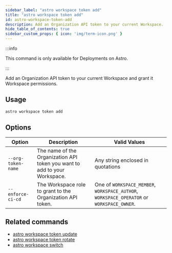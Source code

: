 ```yaml
---
sidebar_label: "astro workspace token add"
title: "astro workspace token add"
id: astro-workspace-token-add
description: Add an Organization API token to your current Workspace.
hide_table_of_contents: true
sidebar_custom_props: { icon: 'img/term-icon.png' }
---
```


:::info

This command is only available for Deployments on Astro.

:::

Add an Organization API token to your current Workspace and grant it Workspace permissions.

## Usage

```sh
astro workspace token add
```

## Options

| Option            | Description                                                                                                                             | Valid Values  |
| ----------------- | --------------------------------------------------------------------------------------------------------------------------------------- | ------------- |
| `--org-token-name`   | The name of the Organization API token you want to add to your Workspace.                                                                                                      | Any string enclosed in quotations    |
| `--enforce-ci-cd` | The Workspace role to grant to the Organization API token. | One of `WORKSPACE_MEMBER`, `WORKSPACE_AUTHOR`, `WORKSPACE_OPERATOR` or `WORKSPACE_OWNER`. |

## Related commands

- [astro workspace token update](cli/astro-workspace-token-update.md)
- [astro workspace token rotate](cli/astro-workspace-token-rotate.md)
- [astro workspace switch](cli/astro-workspace-switch.md)